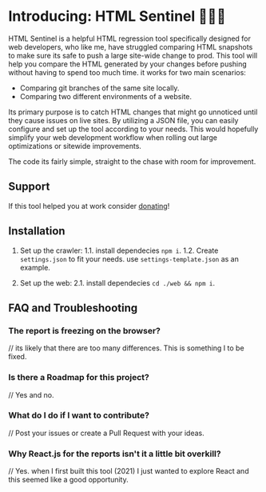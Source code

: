 # Introducing: HTML Sentinel 🔎🦟❌

HTML Sentinel is a helpful HTML regression tool specifically designed for web developers, who like me, have struggled comparing HTML snapshots to make sure its safe to push a large site-wide change to prod. This tool will help you compare the HTML generated by your changes before pushing without having to spend too much time. it works for two main scenarios:

- Comparing git branches of the same site locally.
- Comparing two different environments of a website.

Its primary purpose is to catch HTML changes that might go unnoticed until they cause issues on live sites. By utilizing a JSON file, you can easily configure and set up the tool according to your needs. This would hopefully simplify your web development workflow when rolling out large optimizations or sitewide improvements.

The code its fairly simple, straight to the chase with room for improvement.

## Support

If this tool helped you at work consider [donating](https://ko-fi.com/E1E0NCNON)!

## Installation

1. Set up the crawler:
   1.1. install dependecies `npm i`.
   1.2. Create `settings.json` to fit your needs. use `settings-template.json` as an example.

2. Set up the web:
   2.1. install dependecies `cd ./web && npm i`.

## FAQ and Troubleshooting

### The report is freezing on the browser?

// its likely that there are too many differences. This is something I to be fixed.

### Is there a Roadmap for this project?

// Yes and no.

### What do I do if I want to contribute?

// Post your issues or create a Pull Request with your ideas.

### Why React.js for the reports isn't it a little bit overkill?

// Yes. when I first built this tool (2021) I just wanted to explore React and this seemed like a good opportunity.
